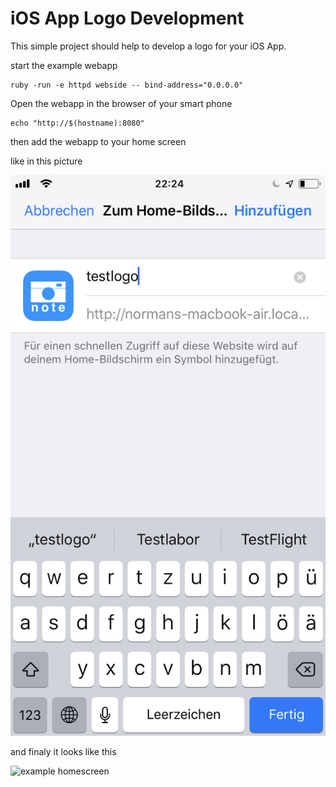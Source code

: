 # iOS App Logo Development

This simple project should help to develop a logo for your iOS App.

start the example webapp

```
ruby -run -e httpd webside -- bind-address="0.0.0.0"
```

Open the webapp in the browser of your smart phone
```
echo "http://$(hostname):8080"
```

then add the webapp to your home screen

like in this picture

![example homescreen](images/IMG_5785.png)

and finaly it looks like this

![example homescreen](images/IMG_5784.png)